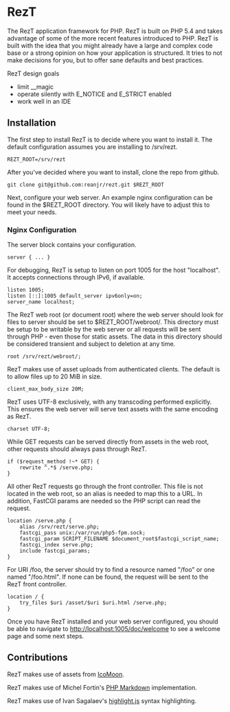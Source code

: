 RezT
====
The RezT application framework for PHP.  RezT is built on PHP 5.4 and takes
advantage of some of the more recent features introduced to PHP.  RezT is built
with the idea that you might already have a large and complex code base or a
strong opinion on how your application is structured.  It tries to not make
decisions for you, but to offer sane defaults and best practices.

RezT design goals
 - limit __magic
 - operate silently with E\_NOTICE and E\_STRICT enabled
 - work well in an IDE

Installation
------------
The first step to install RezT is to decide where you want to install it.  The
default configuration assumes you are installing to /srv/rezt.

    REZT_ROOT=/srv/rezt

After you've decided where you want to install, clone the repo from github.

    git clone git@github.com:reanjr/rezt.git $REZT_ROOT

Next, configure your web server.  An example nginx configuration can be found in
the $REZT_ROOT directory.  You will likely have to adjust this to meet your
needs.

### Nginx Configuration

The server block contains your configuration.

    server { ... }

For debugging, RezT is setup to listen on port 1005 for the host "localhost".  It
accepts connections through IPv6, if available.

    listen 1005;
    listen [::]:1005 default_server ipv6only=on;
    server_name localhost;
    
The RezT web root (or document root) where the web server should look for files
to server should be set to $REZT_ROOT/webroot/.  This directory must be setup to
be writable by the web server or all requests will be sent through PHP - even
those for static assets.  The data in this directory should be considered transient
and subject to deletion at any time.

    root /srv/rezt/webroot/;

RezT makes use of asset uploads from authenticated clients.  The default is to
allow files up to 20 MiB in size.

    client_max_body_size 20M;
    
RezT uses UTF-8 exclusively, with any transcoding performed explicitly.  This
ensures the web server will serve text assets with the same encoding as RezT.

    charset UTF-8;

While GET requests can be served directly from assets in the web root, other
requests should always pass through RezT.

    if ($request_method !~* GET) {
        rewrite ^.*$ /serve.php;
    }

All other RezT requests go through the front controller.  This file is not located
in the web root, so an alias is needed to map this to a URL.  In addition, FastCGI
params are needed so the PHP script can read the request.

    location /serve.php {
        alias /srv/rezt/serve.php;
        fastcgi_pass unix:/var/run/php5-fpm.sock;
        fastcgi_param SCRIPT_FILENAME $document_root$fastcgi_script_name;
        fastcgi_index serve.php;
        include fastcgi_params;
    }

For URI /foo, the server should try to find a resource named "/foo" or one named
"/foo.html".  If none can be found, the request will be sent to the RezT front
controller.

    location / {
        try_files $uri /asset/$uri $uri.html /serve.php;
    }

Once you have RezT installed and your web server configured, you should be able to
navigate to <http://localhost:1005/doc/welcome> to see a welcome page and some next
steps.

Contributions
-------------
RezT makes use of assets from [IcoMoon](http://icomoon.io/).

RezT makes use of Michel Fortin's
[PHP Markdown](http://michelf.ca/projects/php-markdown/) implementation.

RezT makes use of Ivan Sagalaev's
[highlight.js](http://softwaremaniacs.org/soft/highlight/en/) syntax highlighting.
